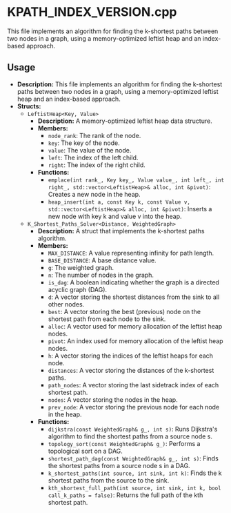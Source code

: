 # KPATH_INDEX_VERSION.cpp

This file implements an algorithm for finding the k-shortest paths between two nodes in a graph, using a memory-optimized leftist heap and an index-based approach.

## Usage

*   **Description:** This file implements an algorithm for finding the k-shortest paths between two nodes in a graph, using a memory-optimized leftist heap and an index-based approach.
*   **Structs:**
    *   `LeftistHeap<Key, Value>`
        *   **Description:** A memory-optimized leftist heap data structure.
        *   **Members:**
            *   `node_rank`: The rank of the node.
            *   `key`: The key of the node.
            *   `value`: The value of the node.
            *   `left`: The index of the left child.
            *   `right`: The index of the right child.
        *   **Functions:**
            *   `emplace(int rank_, Key key_, Value value_, int left_, int right_, std::vector<LeftistHeap>& alloc, int &pivot)`: Creates a new node in the heap.
            *   `heap_insert(int a, const Key k, const Value v, std::vector<LeftistHeap>& alloc, int &pivot)`: Inserts a new node with key k and value v into the heap.
    *   `K_Shortest_Paths_Solver<Distance, WeightedGraph>`
        *   **Description:** A struct that implements the k-shortest paths algorithm.
        *   **Members:**
            *   `MAX_DISTANCE`: A value representing infinity for path length.
            *   `BASE_DISTANCE`: A base distance value.
            *   `g`: The weighted graph.
            *   `n`: The number of nodes in the graph.
            *   `is_dag`: A boolean indicating whether the graph is a directed acyclic graph (DAG).
            *   `d`: A vector storing the shortest distances from the sink to all other nodes.
            *   `best`: A vector storing the best (previous) node on the shortest path from each node to the sink.
            *   `alloc`: A vector used for memory allocation of the leftist heap nodes.
            *   `pivot`: An index used for memory allocation of the leftist heap nodes.
            *   `h`: A vector storing the indices of the leftist heaps for each node.
            *   `distances`: A vector storing the distances of the k-shortest paths.
            *   `path_nodes`: A vector storing the last sidetrack index of each shortest path.
            *   `nodes`: A vector storing the nodes in the heap.
            *   `prev_node`: A vector storing the previous node for each node in the heap.
        *   **Functions:**
            *   `dijkstra(const WeightedGraph& g_, int s)`: Runs Dijkstra's algorithm to find the shortest paths from a source node s.
            *   `topology_sort(const WeightedGraph& g_)`: Performs a topological sort on a DAG.
            *   `shortest_path_dag(const WeightedGraph& g_, int s)`: Finds the shortest paths from a source node s in a DAG.
            *   `k_shortest_paths(int source, int sink, int k)`: Finds the k shortest paths from the source to the sink.
            *   `kth_shortest_full_path(int source, int sink, int k, bool call_k_paths = false)`: Returns the full path of the kth shortest path.